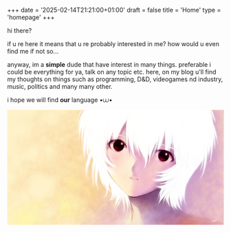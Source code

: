 +++
date = '2025-02-14T21:21:00+01:00'
draft = false
title = 'Home'
type = 'homepage'
+++

hi there? 

if u re here it means that u re probably interested in me? how would u even find me if not so...

anyway, im a **simple** dude that have interest in many things. preferable i could be everything for ya, talk on any topic etc. 
here, on my blog u'll find my thoughts on things such as programming, D&D, videogames nd industry, music, politics and many many other. 

i hope we will find **our** language •⩊•

![eva](/images/789101.jpg)

